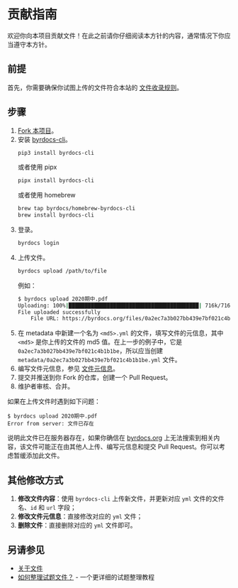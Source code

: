# 贡献指南

欢迎你向本项目贡献文件！在此之前请你仔细阅读本方针的内容，通常情况下你应当遵守本方针。

## 前提

首先，你需要确保你试图上传的文件符合本站的 [文件收录规则](https://github.com/byrdocs/byrdocs-archive/wiki/%E5%85%B3%E4%BA%8E%E6%96%87%E4%BB%B6#%E6%96%87%E4%BB%B6%E6%94%B6%E5%BD%95%E8%A7%84%E5%88%99)。

## 步骤

1. [Fork 本项目](https://github.com/byrdocs/byrdocs-archive/fork)。
2. 安装 [byrdocs-cli](https://github.com/byrdocs/byrdocs-cli)。
    ```bash
    pip3 install byrdocs-cli
    ```
    或者使用 pipx
    ```bash
    pipx install byrdocs-cli
    ```
    或者使用 homebrew
    ```bash
    brew tap byrdocs/homebrew-byrdocs-cli
    brew install byrdocs-cli
    ```
4. 登录。
    ```bash
    byrdocs login
    ```
5. 上传文件。
    ```bash
    byrdocs upload /path/to/file
    ```
    例如：
    ```bash
    $ byrdocs upload 2020期中.pdf
    Uploading: 100%|█████████████████████████████████████████| 716k/716k [00:05<00:00, 142kB/s]
    File uploaded successfully
        File URL: https://byrdocs.org/files/0a2ec7a3b027bb439e7bf021c4b1b1be.pdf
    ```
6. 在 metadata 中新建一个名为 `<md5>.yml` 的文件，填写文件的元信息，其中 `<md5>` 是你上传的文件的 md5 值。在上一步的例子中，它是 `0a2ec7a3b027bb439e7bf021c4b1b1be`，所以应当创建 `metadata/0a2ec7a3b027bb439e7bf021c4b1b1be.yml` 文件。
7. 编写文件元信息，参见 [文件元信息](https://github.com/byrdocs/byrdocs-archive/wiki/%E5%85%B3%E4%BA%8E%E6%96%87%E4%BB%B6#%E6%96%87%E4%BB%B6%E5%85%83%E4%BF%A1%E6%81%AF)。
8. 提交并推送到你 Fork 的仓库，创建一个 Pull Request。
9. 维护者审核、合并。

如果在上传文件时遇到如下问题：

```shell
$ byrdocs upload 2020期中.pdf
Error from server: 文件已存在
```

说明此文件已在服务器存在，如果你确信在 [byrdocs.org](https://byrdocs.org/) 上无法搜索到相关内容，该文件可能正在由其他人上传、编写元信息和提交 Pull Request。你可以考虑暂缓添加此文件。

## 其他修改方式

1. **修改文件内容**：使用 `byrdocs-cli` 上传新文件，并更新对应 `yml` 文件的文件名、`id` 和 `url` 字段；
2. **修改文件元信息**：直接修改对应的 `yml` 文件；
3. **删除文件**：直接删除对应的 `yml` 文件即可。

## 另请参见

- [关于文件](https://github.com/byrdocs/byrdocs-archive/wiki/%E5%85%B3%E4%BA%8E%E6%96%87%E4%BB%B6)
- [如何整理试题文件？](https://blog.byrdocs.org/blog/posts/how-to-organize-test/post.html) - 一个更详细的试题整理教程
